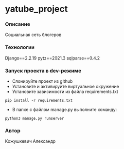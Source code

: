 # yatube_project
### Описание
Социальная сеть блогеров
### Технологии
Django==2.2.19
pytz==2021.3
sqlparse==0.4.2
### Запуск проекта в dev-режиме
- Слонируйте проект из github
- Установите и активируйте виртуальное окружение
- Установите зависимости из файла requirements.txt
```
pip install -r requirements.txt
``` 
- В папке с файлом manage.py выполните команду:
```
python3 manage.py runserver
```

### Автор
Кожушкевич Александр 